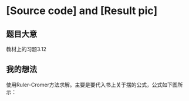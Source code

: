 # [Source code] and [Result pic]
## 题目大意
教材上的习题3.12
## 我的想法
使用Ruler-Cromer方法求解。主要是要代入书上关于摆的公式，公式如下图所示：
